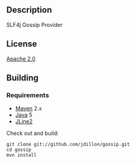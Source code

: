 Description
-----------

SLF4j Gossip Provider

License
-------

[Apache 2.0](http://www.apache.org/licenses/LICENSE-2.0.html)

Building
--------

### Requirements

* [Maven](http://maven.apache.org) 2.x
* [Java](http://java.sun.com/) 5
* [JLine2](http://github.com/jdillon/jline2)

Check out and build:

    git clone git://github.com/jdillon/gossip.git
    cd gossip
    mvn install
